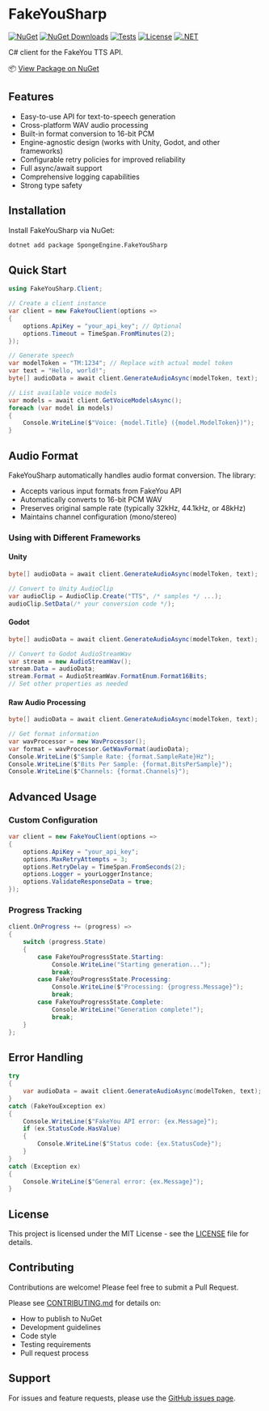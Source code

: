 # FakeYouSharp
[![NuGet](https://img.shields.io/nuget/v/SpongeEngine.FakeYouSharp.svg)](https://www.nuget.org/packages/SpongeEngine.FakeYouSharp)
[![NuGet Downloads](https://img.shields.io/nuget/dt/SpongeEngine.FakeYouSharp.svg)](https://www.nuget.org/packages/SpongeEngine.FakeYouSharp)
[![Tests](https://github.com/SpongeEngine/FakeYouSharp/actions/workflows/test.yml/badge.svg)](https://github.com/SpongeEngine/FakeYouSharp/actions/workflows/test.yml)
[![License](https://img.shields.io/github/license/SpongeEngine/FakeYouSharp)](LICENSE)
[![.NET](https://img.shields.io/badge/.NET-6.0%20%7C%207.0%20%7C%208.0%2B-512BD4)](https://dotnet.microsoft.com/download)

C# client for the FakeYou TTS API.

📦 [View Package on NuGet](https://www.nuget.org/packages/SpongeEngine.FakeYouSharp)

## Features
- Easy-to-use API for text-to-speech generation
- Cross-platform WAV audio processing
- Built-in format conversion to 16-bit PCM
- Engine-agnostic design (works with Unity, Godot, and other frameworks)
- Configurable retry policies for improved reliability
- Full async/await support
- Comprehensive logging capabilities
- Strong type safety

## Installation
Install FakeYouSharp via NuGet:
```bash
dotnet add package SpongeEngine.FakeYouSharp
```

## Quick Start
```csharp
using FakeYouSharp.Client;

// Create a client instance
var client = new FakeYouClient(options =>
{
    options.ApiKey = "your_api_key"; // Optional
    options.Timeout = TimeSpan.FromMinutes(2);
});

// Generate speech
var modelToken = "TM:1234"; // Replace with actual model token
var text = "Hello, world!";
byte[] audioData = await client.GenerateAudioAsync(modelToken, text);

// List available voice models
var models = await client.GetVoiceModelsAsync();
foreach (var model in models)
{
    Console.WriteLine($"Voice: {model.Title} ({model.ModelToken})");
}
```

## Audio Format
FakeYouSharp automatically handles audio format conversion. The library:
- Accepts various input formats from FakeYou API
- Automatically converts to 16-bit PCM WAV
- Preserves original sample rate (typically 32kHz, 44.1kHz, or 48kHz)
- Maintains channel configuration (mono/stereo)

### Using with Different Frameworks

#### Unity
```csharp
byte[] audioData = await client.GenerateAudioAsync(modelToken, text);

// Convert to Unity AudioClip
var audioClip = AudioClip.Create("TTS", /* samples */ ...);
audioClip.SetData(/* your conversion code */);
```

#### Godot
```csharp
byte[] audioData = await client.GenerateAudioAsync(modelToken, text);

// Convert to Godot AudioStreamWav
var stream = new AudioStreamWav();
stream.Data = audioData;
stream.Format = AudioStreamWav.FormatEnum.Format16Bits;
// Set other properties as needed
```

#### Raw Audio Processing
```csharp
byte[] audioData = await client.GenerateAudioAsync(modelToken, text);

// Get format information
var wavProcessor = new WavProcessor();
var format = wavProcessor.GetWavFormat(audioData);
Console.WriteLine($"Sample Rate: {format.SampleRate}Hz");
Console.WriteLine($"Bits Per Sample: {format.BitsPerSample}");
Console.WriteLine($"Channels: {format.Channels}");
```

## Advanced Usage

### Custom Configuration
```csharp
var client = new FakeYouClient(options =>
{
    options.ApiKey = "your_api_key";
    options.MaxRetryAttempts = 3;
    options.RetryDelay = TimeSpan.FromSeconds(2);
    options.Logger = yourLoggerInstance;
    options.ValidateResponseData = true;
});
```

### Progress Tracking
```csharp
client.OnProgress += (progress) =>
{
    switch (progress.State)
    {
        case FakeYouProgressState.Starting:
            Console.WriteLine("Starting generation...");
            break;
        case FakeYouProgressState.Processing:
            Console.WriteLine($"Processing: {progress.Message}");
            break;
        case FakeYouProgressState.Complete:
            Console.WriteLine("Generation complete!");
            break;
    }
};
```

## Error Handling
```csharp
try
{
    var audioData = await client.GenerateAudioAsync(modelToken, text);
}
catch (FakeYouException ex)
{
    Console.WriteLine($"FakeYou API error: {ex.Message}");
    if (ex.StatusCode.HasValue)
    {
        Console.WriteLine($"Status code: {ex.StatusCode}");
    }
}
catch (Exception ex)
{
    Console.WriteLine($"General error: {ex.Message}");
}
```

## License
This project is licensed under the MIT License - see the [LICENSE](LICENSE) file for details.

## Contributing
Contributions are welcome! Please feel free to submit a Pull Request.

Please see [CONTRIBUTING.md](CONTRIBUTING.md) for details on:
- How to publish to NuGet
- Development guidelines
- Code style
- Testing requirements
- Pull request process

## Support
For issues and feature requests, please use the [GitHub issues page](https://github.com/SpongeEngine/FakeYouSharp/issues).
